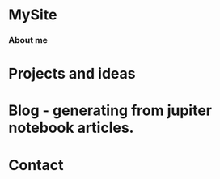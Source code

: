 # MySite

### About me

# Projects and ideas

# Blog - generating from jupiter notebook articles.

# Contact
